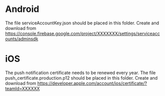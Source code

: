 Android
=======
The file serviceAccountKey.json should be placed in this folder.
Create and download from https://console.firebase.google.com/project/XXXXXXX/settings/serviceaccounts/adminsdk

iOS
===
The push notification certificate needs to be renewed every year. The file push_certificate.production.p12 should be placed in this folder.
Create and download from https://developer.apple.com/account/ios/certificate/?teamId=XXXXXX
